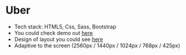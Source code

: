 # Uber
- Tech stack: HTML5, Css, Sass, Bootstrap 
- You could check demo out [here](https://uber-self.vercel.app/)
- Design of layout you could see [here](https://www.figma.com/file/ivgb9OfADjPvRowi32CSgY/UBER_course?node-id=539%3A3)
- Adaptive to the screen (2560px / 1440px / 1024px / 768px / 425px)
